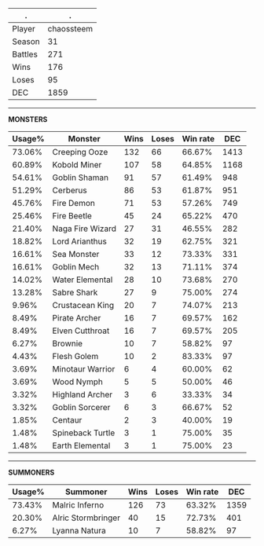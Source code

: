 .|.
|-|-
Player|chaossteem
Season|31
Battles|271
Wins|176
Loses|95
DEC|1859

---
**MONSTERS**

Usage%|Monster|Wins|Loses|Win rate|DEC|
-|-|-|-|-|-|
73.06%|Creeping Ooze|132|66|66.67%|1413|
60.89%|Kobold Miner|107|58|64.85%|1168|
54.61%|Goblin Shaman|91|57|61.49%|948|
51.29%|Cerberus|86|53|61.87%|951|
45.76%|Fire Demon|71|53|57.26%|749|
25.46%|Fire Beetle|45|24|65.22%|470|
21.40%|Naga Fire Wizard|27|31|46.55%|282|
18.82%|Lord Arianthus|32|19|62.75%|321|
16.61%|Sea Monster|33|12|73.33%|331|
16.61%|Goblin Mech|32|13|71.11%|374|
14.02%|Water Elemental|28|10|73.68%|270|
13.28%|Sabre Shark|27|9|75.00%|274|
9.96%|Crustacean King|20|7|74.07%|213|
8.49%|Pirate Archer|16|7|69.57%|162|
8.49%|Elven Cutthroat|16|7|69.57%|205|
6.27%|Brownie|10|7|58.82%|97|
4.43%|Flesh Golem|10|2|83.33%|97|
3.69%|Minotaur Warrior|6|4|60.00%|62|
3.69%|Wood Nymph|5|5|50.00%|46|
3.32%|Highland Archer|3|6|33.33%|34|
3.32%|Goblin Sorcerer|6|3|66.67%|52|
1.85%|Centaur|2|3|40.00%|19|
1.48%|Spineback Turtle|3|1|75.00%|35|
1.48%|Earth Elemental|3|1|75.00%|23|

---
**SUMMONERS**

Usage%|Summoner|Wins|Loses|Win rate|DEC|
-|-|-|-|-|-|
73.43%|Malric Inferno|126|73|63.32%|1359|
20.30%|Alric Stormbringer|40|15|72.73%|401|
6.27%|Lyanna Natura|10|7|58.82%|97|

